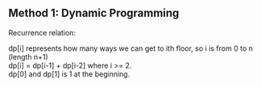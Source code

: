 ## Method 1: Dynamic Programming

Recurrence relation:

dp[i] represents how many ways we can get to ith floor, so i is from 0 to n (length n+1) </br>
dp[i] = dp[i-1] + dp[i-2] where i >= 2. </br>
dp[0] and dp[1] is 1 at the beginning.
